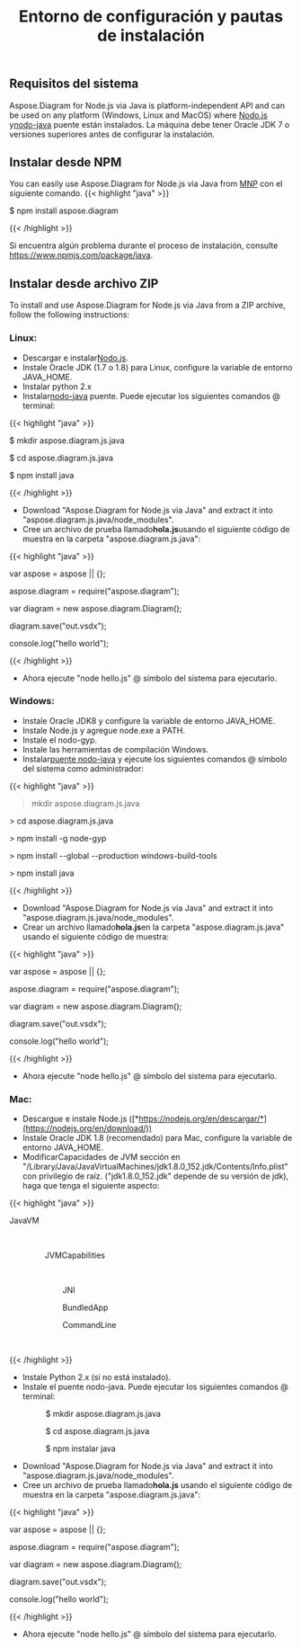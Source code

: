 ﻿---
title: Entorno de configuración y pautas de instalación
second_title: Aspose.Diagram for Node.js via Java
type: docs
weight: 20
url: /es/nodejsjava/setup-environment-and-installation-guidelines/
aliases: [/java/aspose-diagram-for-nodejs-via-java-system-requirements/, /nodejsjava/system-requirements/]
keywords: nodejs, visio, instal
description: Visio Diagram Node.js es independiente de la plataforma API y se puede usar en cualquier plataforma (Windows, Linux y MacOS) donde estén instalados Node.js y el puente node-java. Se puede instalar desde NPM y archivo ZIP
---
## **Requisitos del sistema**
Aspose.Diagram for Node.js via Java is platform-independent API and can be used on any platform (Windows, Linux and MacOS) where [Nodo.js](https://nodejs.org/en/download/) y[nodo-java](https://github.com/joeferner/node-java) puente están instalados. La máquina debe tener Oracle JDK 7 o versiones superiores antes de configurar la instalación.
## **Instalar desde NPM**
You can easily use Aspose.Diagram for Node.js via Java from [MNP](https://www.npmjs.com/package/aspose.diagram) con el siguiente comando.
{{< highlight "java" >}}

 $ npm install aspose.diagram

{{< /highlight >}}

Si encuentra algún problema durante el proceso de instalación, consulte https://www.npmjs.com/package/java.

## **Instalar desde archivo ZIP**
To install and use Aspose.Diagram for Node.js via Java from a ZIP archive, follow the following instructions:
### **Linux:**
-  Descargar e instalar[Nodo.js](https://nodejs.org/en/download/).
- Instale Oracle JDK (1.7 o 1.8) para Linux, configure la variable de entorno JAVA_HOME.
- Instalar python 2.x
-  Instalar[nodo-java](https://github.com/joeferner/node-java) puente. Puede ejecutar los siguientes comandos @ terminal:



{{< highlight "java" >}}

 $ mkdir aspose.diagram.js.java

$ cd aspose.diagram.js.java

$ npm install java

{{< /highlight >}}



- Download "Aspose.Diagram for Node.js via Java" and extract it into "aspose.diagram.js.java/node_modules".
- Cree un archivo de prueba llamado**hola.js**usando el siguiente código de muestra en la carpeta "aspose.diagram.js.java":

{{< highlight "java" >}}

 var aspose = aspose || {};

aspose.diagram = require("aspose.diagram");

var diagram = new aspose.diagram.Diagram();

diagram.save("out.vsdx");

console.log("hello world");

{{< /highlight >}}

- Ahora ejecute "node hello.js" @ símbolo del sistema para ejecutarlo.
### **Windows:**
- Instale Oracle JDK8 y configure la variable de entorno JAVA_HOME.
- Instale Node.js y agregue node.exe a PATH.
- Instale el nodo-gyp.
- Instale las herramientas de compilación Windows.
-  Instalar[puente nodo-java](https://www.npmjs.com/package/java) y ejecute los siguientes comandos @ símbolo del sistema como administrador:



{{< highlight "java" >}}

 > mkdir aspose.diagram.js.java

\> cd aspose.diagram.js.java

\> npm install -g node-gyp

\> npm install --global --production windows-build-tools

\> npm install java

{{< /highlight >}}

- Download "Aspose.Diagram for Node.js via Java" and extract it into "aspose.diagram.js.java/node_modules".
-  Crear un archivo llamado**hola.js**en la carpeta "aspose.diagram.js.java" usando el siguiente código de muestra:

{{< highlight "java" >}}

 var aspose = aspose || {};

aspose.diagram = require("aspose.diagram");

var diagram = new aspose.diagram.Diagram();

diagram.save("out.vsdx");

console.log("hello world");

{{< /highlight >}}

- Ahora ejecute "node hello.js" @ símbolo del sistema para ejecutarlo.
### **Mac:**
- Descargue e instale Node.js ([*https://nodejs.org/en/descargar/*](https://nodejs.org/en/download/))
- Instale Oracle JDK 1.8 (recomendado) para Mac, configure la variable de entorno JAVA_HOME.
-  Modificar<key>Capacidades de JVM</key> sección en "/Library/Java/JavaVirtualMachines/jdk1.8.0_152.jdk/Contents/Info.plist" con privilegio de raíz. ("jdk1.8.0_152.jdk" depende de su versión de jdk), haga que tenga el siguiente aspecto:



{{< highlight "java" >}}

 <key>JavaVM</key>

        <dict>

                <key>JVMCapabilities</key>

                <array>

                        <string>JNI</string>

                        <string>BundledApp</string>

                        <string>CommandLine</string>

                </array>

{{< /highlight >}}



- Instale Python 2.x (si no está instalado).
- Instale el puente nodo-java. Puede ejecutar los siguientes comandos @ terminal:

`         `$ mkdir aspose.diagram.js.java

`         `$ cd aspose.diagram.js.java

`         `$ npm instalar java

- Download "Aspose.Diagram for Node.js via Java" and extract it into "aspose.diagram.js.java/node_modules".
-  Cree un archivo de prueba llamado**hola.js** usando el siguiente código de muestra en la carpeta "aspose.diagram.js.java":

{{< highlight "java" >}}

 var aspose = aspose || {};

aspose.diagram = require("aspose.diagram");

var diagram = new aspose.diagram.Diagram();

diagram.save("out.vsdx");

console.log("hello world");

{{< /highlight >}}

- Ahora ejecute "node hello.js" @ símbolo del sistema para ejecutarlo.


